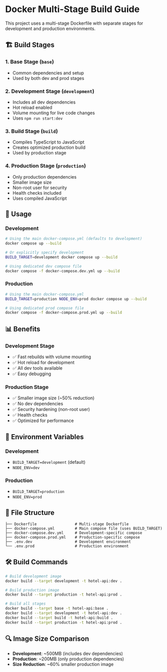# Docker Multi-Stage Build Guide

This project uses a multi-stage Dockerfile with separate stages for development and production environments.

## 🏗️ Build Stages

### 1. **Base Stage** (`base`)

- Common dependencies and setup
- Used by both dev and prod stages

### 2. **Development Stage** (`development`)

- Includes all dev dependencies
- Hot reload enabled
- Volume mounting for live code changes
- Uses `npm run start:dev`

### 3. **Build Stage** (`build`)

- Compiles TypeScript to JavaScript
- Creates optimized production build
- Used by production stage

### 4. **Production Stage** (`production`)

- Only production dependencies
- Smaller image size
- Non-root user for security
- Health checks included
- Uses compiled JavaScript

## 🚀 Usage

### Development

```bash
# Using the main docker-compose.yml (defaults to development)
docker compose up --build

# Or explicitly specify development
BUILD_TARGET=development docker compose up --build

# Using dedicated dev compose file
docker compose -f docker-compose.dev.yml up --build
```

### Production

```bash
# Using the main docker-compose.yml
BUILD_TARGET=production NODE_ENV=prod docker compose up --build

# Using dedicated prod compose file
docker compose -f docker-compose.prod.yml up --build
```

## 📊 Benefits

### Development Stage

- ✅ Fast rebuilds with volume mounting
- ✅ Hot reload for development
- ✅ All dev tools available
- ✅ Easy debugging

### Production Stage

- ✅ Smaller image size (~50% reduction)
- ✅ No dev dependencies
- ✅ Security hardening (non-root user)
- ✅ Health checks
- ✅ Optimized for performance

## 🔧 Environment Variables

### Development

- `BUILD_TARGET=development` (default)
- `NODE_ENV=dev`

### Production

- `BUILD_TARGET=production`
- `NODE_ENV=prod`

## 📁 File Structure

```
├── Dockerfile                 # Multi-stage Dockerfile
├── docker-compose.yml         # Main compose file (uses BUILD_TARGET)
├── docker-compose.dev.yml     # Development-specific compose
├── docker-compose.prod.yml    # Production-specific compose
├── .env.dev                   # Development environment
└── .env.prod                  # Production environment
```

## 🛠️ Build Commands

```bash
# Build development image
docker build --target development -t hotel-api:dev .

# Build production image
docker build --target production -t hotel-api:prod .

# Build all stages
docker build --target base -t hotel-api:base .
docker build --target development -t hotel-api:dev .
docker build --target build -t hotel-api:build .
docker build --target production -t hotel-api:prod .
```

## 🔍 Image Size Comparison

- **Development**: ~500MB (includes dev dependencies)
- **Production**: ~200MB (only production dependencies)
- **Size Reduction**: ~60% smaller production image
